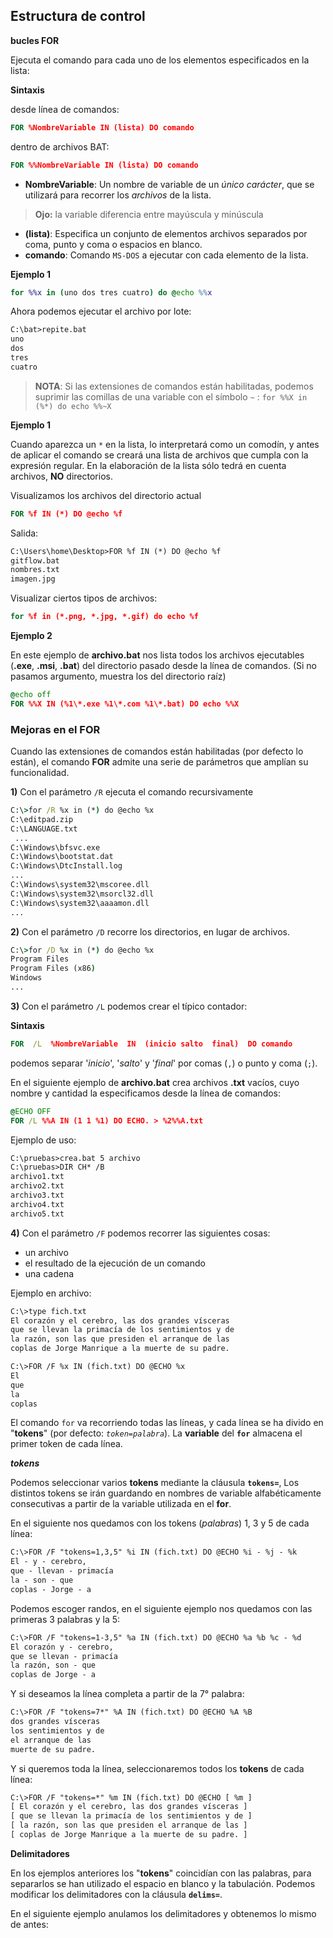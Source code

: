 ## Estructura de control

**bucles FOR**

Ejecuta el comando para cada uno de los elementos especificados en la lista:  

**Sintaxis**


desde línea de comandos:

```cmd
FOR %NombreVariable IN (lista) DO comando  
```

dentro de archivos BAT:  

```cmd
FOR %%NombreVariable IN (lista) DO comando
```

- **NombreVariable**: Un nombre de variable de un *único carácter*, que se utilizará para recorrer los *archivos* de la lista.
> **Ojo:** la variable diferencia entre mayúscula y minúscula
- **(lista)**: Especifica un conjunto de elementos archivos separados por coma, punto y coma o espacios en blanco.
- **comando**: Comando `MS-DOS` a ejecutar con cada elemento de la lista.


**Ejemplo 1**

```bat
for %%x in (uno dos tres cuatro) do @echo %%x
```

Ahora podemos ejecutar el archivo por lote:

```txt
C:\bat>repite.bat
uno
dos
tres
cuatro
```

>**NOTA**: Si las extensiones de comandos están habilitadas, podemos suprimir las comillas de una variable con el símbolo `~` : `for %%X in (%*) do echo %%~X`

**Ejemplo 1**

Cuando aparezca un `*` en la lista, lo interpretará como un comodín, y antes de aplicar el comando se creará una lista de archivos que cumpla con la expresión regular. En la elaboración de la lista sólo tedrá en cuenta archivos, **NO** directorios.


Visualizamos los archivos del directorio actual

```cmd
FOR %f IN (*) DO @echo %f
```

Salida:

```txt
C:\Users\home\Desktop>FOR %f IN (*) DO @echo %f
gitflow.bat
nombres.txt
imagen.jpg
```

Visualizar ciertos tipos de archivos: 

```cmd
for %f in (*.png, *.jpg, *.gif) do echo %f
```

**Ejemplo 2**

En este ejemplo de **archivo.bat** nos lista todos los archivos ejecutables (**.exe**, **.msi**, **.bat**) del directorio pasado desde la línea de comandos. (Si no pasamos argumento, muestra los del directorio raíz)

```cmd
@echo off
FOR %%X IN (%1\*.exe %1\*.com %1\*.bat) DO echo %%X
```


### Mejoras en el FOR

Cuando las extensiones de comandos están habilitadas (por defecto lo están), el comando **FOR** admite una serie de parámetros que amplían su funcionalidad.

**1)** Con el parámetro `/R` ejecuta el comando recursivamente

```cmd
C:\>for /R %x in (*) do @echo %x
C:\editpad.zip
C:\LANGUAGE.txt
 ...
C:\Windows\bfsvc.exe
C:\Windows\bootstat.dat
C:\Windows\DtcInstall.log
...
C:\Windows\system32\mscoree.dll
C:\Windows\system32\msorcl32.dll
C:\Windows\system32\aaaamon.dll
...
```

**2)** Con el parámetro `/D` recorre los directorios, en lugar de archivos.


```cmd
C:\>for /D %x in (*) do @echo %x
Program Files
Program Files (x86)
Windows
...
```

**3)** Con el parámetro `/L` podemos crear el típico contador:

**Sintaxis**

```bat
FOR  /L  %NombreVariable  IN  (inicio salto  final)  DO comando
```

podemos separar '*inicio*', '*salto*' y '*final*' por comas (`,`) o punto y coma (`;`).

En el siguiente ejemplo de **archivo.bat** crea archivos **.txt** vacíos, cuyo nombre y cantidad la especificamos desde la línea de comandos: 

```cmd
@ECHO OFF
FOR /L %%A IN (1 1 %1) DO ECHO. > %2%%A.txt
```
Ejemplo de uso:

```txt
C:\pruebas>crea.bat 5 archivo
C:\pruebas>DIR CH* /B
archivo1.txt
archivo2.txt
archivo3.txt
archivo4.txt
archivo5.txt
```

**4)** Con el parámetro `/F` podemos recorrer las siguientes cosas:

- un archivo
- el resultado de la ejecución de un comando
- una cadena

Ejemplo en archivo:

```txt
C:\>type fich.txt
El corazón y el cerebro, las dos grandes vísceras
que se llevan la primacía de los sentimientos y de
la razón, son las que presiden el arranque de las
coplas de Jorge Manrique a la muerte de su padre.

C:\>FOR /F %x IN (fich.txt) DO @ECHO %x
El
que
la
coplas
```

El comando `for` va recorriendo todas las líneas, y cada línea se ha divido en "**tokens**" (por defecto: *`token=palabra`*). La **variable** del **`for`** almacena el primer token de cada línea.

***tokens***

Podemos seleccionar varios **tokens** mediante la cláusula **`tokens=`**, Los distintos tokens se irán guardando en nombres de variable alfabéticamente consecutivas a partir de la variable utilizada en el **for**.

En el siguiente nos quedamos con los tokens (*palabras*) 1, 3 y 5 de cada línea:

```txt
C:\>FOR /F "tokens=1,3,5" %i IN (fich.txt) DO @ECHO %i - %j - %k
El - y - cerebro,
que - llevan - primacía
la - son - que
coplas - Jorge - a
```

Podemos escoger randos, en el siguiente ejemplo nos quedamos con las primeras 3 palabras y la 5:

```txt
C:\>FOR /F "tokens=1-3,5" %a IN (fich.txt) DO @ECHO %a %b %c - %d
El corazón y - cerebro,
que se llevan - primacía
la razón, son - que
coplas de Jorge - a
```

Y si deseamos la línea completa a partir de la 7° palabra:

```txt
C:\>FOR /F "tokens=7*" %A IN (fich.txt) DO @ECHO %A %B
dos grandes vísceras
los sentimientos y de
el arranque de las
muerte de su padre.
```

Y si queremos toda la línea, seleccionaremos todos los **tokens** de cada línea:

```txt
C:\>FOR /F "tokens=*" %m IN (fich.txt) DO @ECHO [ %m ]
[ El corazón y el cerebro, las dos grandes vísceras ]
[ que se llevan la primacía de los sentimientos y de ]
[ la razón, son las que presiden el arranque de las ]
[ coplas de Jorge Manrique a la muerte de su padre. ]
```

**Delimitadores**

En los ejemplos anteriores los "**tokens**" coincidían con las palabras, para separarlos se han utilizado el espacio en blanco y la tabulación. Podemos modificar los delimitadores con la cláusula **`delims=`**.  

En el siguiente ejemplo anulamos los delimitadores y obtenemos lo mismo de antes:



